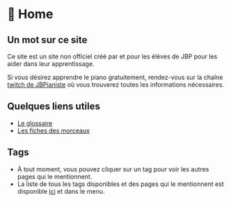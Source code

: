 # 🏡 Home

## Un mot sur ce site
Ce site est un site non officiel créé par et pour les élèves de JBP pour les aider dans leur apprentissage.

Si vous désirez apprendre le piano gratuitement, rendez-vous sur la chaîne [twitch de JBPianiste](https://www.twitch.tv/jbpianiste) où vous trouverez toutes les informations nécessaires. 

## Quelques liens utiles

- [Le glossaire](glossaire.md)
- [Les fiches des morceaux](morceaux/index.md)

## Tags
- À tout moment, vous pouvez cliquer sur un tag pour voir les autres pages qui le mentionnent.
- La liste de tous les tags disponibles et des pages qui le mentionnent est disponible [ici](tags.md) et dans le menu.

